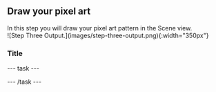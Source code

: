 ## Draw your pixel art

<div style="display: flex; flex-wrap: wrap">
<div style="flex-basis: 200px; flex-grow: 1; margin-right: 15px;">
In this step you will draw your pixel art pattern in the Scene view.
</div>
<div>
![Step Three Output.](images/step-three-output.png){:width="350px"}
</div>
</div>

### Title

--- task ---



--- /task ---